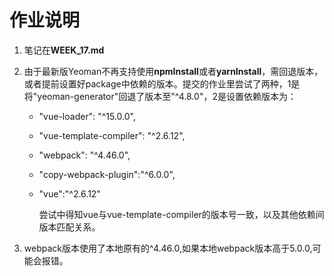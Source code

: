 # 作业说明

1. 笔记在**WEEK_17.md**

2. 由于最新版Yeoman不再支持使用**npmInstall**或者**yarnInstall**，需回退版本，或者提前设置好package中依赖的版本。提交的作业里尝试了两种，1是将"yeoman-generator"回退了版本至"^4.8.0"，2是设置依赖版本为：

   - "vue-loader": "^15.0.0",

   - "vue-template-compiler": "^2.6.12",

   - "webpack": "^4.46.0",

   - "copy-webpack-plugin":"^6.0.0",

   - "vue":"^2.6.12"

     尝试中得知vue与vue-template-compiler的版本号一致，以及其他依赖间版本匹配关系。

3. webpack版本使用了本地原有的^4.46.0,如果本地webpack版本高于5.0.0,可能会报错。


